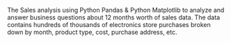 The Sales analysis using Python Pandas & Python Matplotlib to analyze and answer business questions about 12 months worth of sales data. The data contains hundreds of thousands of electronics store purchases broken down by month, product type, cost, purchase address, etc.
